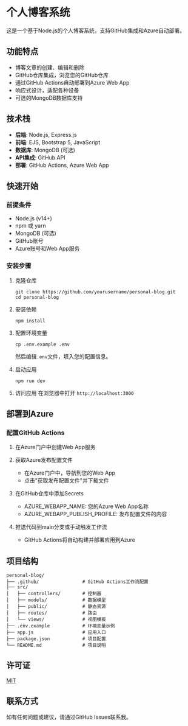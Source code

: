 # 个人博客系统

这是一个基于Node.js的个人博客系统，支持GitHub集成和Azure自动部署。

## 功能特点

- 博客文章的创建、编辑和删除
- GitHub仓库集成，浏览您的GitHub仓库
- 通过GitHub Actions自动部署到Azure Web App
- 响应式设计，适配各种设备
- 可选的MongoDB数据库支持

## 技术栈

- **后端**: Node.js, Express.js
- **前端**: EJS, Bootstrap 5, JavaScript
- **数据库**: MongoDB (可选)
- **API集成**: GitHub API
- **部署**: GitHub Actions, Azure Web App

## 快速开始

### 前提条件

- Node.js (v14+)
- npm 或 yarn
- MongoDB (可选)
- GitHub账号
- Azure账号和Web App服务

### 安装步骤

1. 克隆仓库
   ```
   git clone https://github.com/yourusername/personal-blog.git
   cd personal-blog
   ```

2. 安装依赖
   ```
   npm install
   ```

3. 配置环境变量
   ```
   cp .env.example .env
   ```
   然后编辑`.env`文件，填入您的配置信息。

4. 启动应用
   ```
   npm run dev
   ```

5. 访问应用
   在浏览器中打开 `http://localhost:3000`

## 部署到Azure

### 配置GitHub Actions

1. 在Azure门户中创建Web App服务

2. 获取Azure发布配置文件
   - 在Azure门户中，导航到您的Web App
   - 点击"获取发布配置文件"并下载文件

3. 在GitHub仓库中添加Secrets
   - AZURE_WEBAPP_NAME: 您的Azure Web App名称
   - AZURE_WEBAPP_PUBLISH_PROFILE: 发布配置文件的内容

4. 推送代码到main分支或手动触发工作流
   - GitHub Actions将自动构建并部署应用到Azure

## 项目结构

```
personal-blog/
├── .github/                # GitHub Actions工作流配置
├── src/
│   ├── controllers/        # 控制器
│   ├── models/             # 数据模型
│   ├── public/             # 静态资源
│   ├── routes/             # 路由
│   └── views/              # 视图模板
├── .env.example            # 环境变量示例
├── app.js                  # 应用入口
├── package.json            # 项目配置
└── README.md               # 项目说明
```

## 许可证

[MIT](LICENSE)

## 联系方式

如有任何问题或建议，请通过GitHub Issues联系我。 